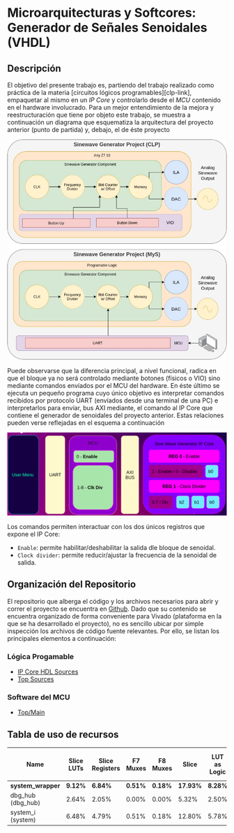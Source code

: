 
# Microarquitecturas y Softcores: Generador de Señales Senoidales (VHDL)

## Descripción
El objetivo del presente trabajo es, partiendo del trabajo realizado como 
práctica de la materia [circuitos lógicos programables][clp-link], empaquetar
al mismo en un _IP Core_ y controlarlo desde el _MCU_ contenido en el hardware
involucrado. 
Para un mejor entendimiento de la mejora y reestructuración que tiene por 
objeto este trabajo, se muestra a continuación un diagrama que esquematiza
la arquitectura del proyecto anterior (punto de partida) y, debajo, el de 
éste proyecto

![Description](doc/images/BlockDiagrams.jpg)

Puede observarse que la diferencia principal, a nivel funcional, radica en que
el bloque ya no será controlado mediante botones (físicos o VIO) sino mediante
comandos envíados por el MCU del hardware. En éste último se ejecuta un 
pequeño programa cuyo único objetivo es interpretar comandos recibidos por 
protocolo UART (envíados desde una terminal de una PC) e interpretarlos para
envíar, bus AXI mediante, el comando al IP Core que contiene el generador de 
senoidales del proyecto anterior. Estas relaciones pueden verse reflejadas en
el esquema a continuación

![Description](doc/images/Comms.png)

Los comandos permiten interactuar con los dos únicos registros que expone el IP Core:
- `Enable`: permite habilitar/deshabilitar la salida dle bloque de senoidal.
- `Clock divider`: permite reducir/ajustar la frecuencia de la senoidal de salida.

## Organización del Repositorio
El repositorio que alberga el código y los archivos necesarios para abrir y 
correr el proyecto se encuentra en [Github](https://github.com/lorsi96/Sinewave-Generator-IPCore-Demo). Dado que su contenido
se encuentra organizado de forma conveniente para Vivado (plataforma en la 
que se ha desarrollado el proyecto), no es sencillo ubicar por simple 
inspección los archivos de código fuente relevantes. Por ello, se listan los
principales elementos a continuación:
### Lógica Progamable
- [IP Core HDL Sources](ip_sinewave_gen_peripheral/sinewave_gen_peripheral_1.0.0/hdl)
- [Top Sources](sinewave_generator_ip.srcs/sources_1/bd/system)

### Software del MCU
- [Top/Main](sinewave_generator_ip.sdk/sinewave_gen/src/sinewave_gen_top.c)

## Tabla de uso de recursos


| Name              | Slice LUTs | Slice Registers | F7 Muxes | F8 Muxes | Slice  | LUT as Logic | LUT as Memory | LUT Flip Flop Pairs | Block RAM Tile |
|-------------------|------------|-----------------|----------|----------|--------|--------------|---------------|---------------------|----------------|
| **system_wrapper**    | **9.12%**      | **6.84%**           | **0.51%**    | **0.18%**    | **17.93%** | **8.28%**        | **2.47%**         | **4.65%**               | **0.83%**          |
| dbg_hub (dbg_hub) | 2.64%      | 2.05%           | 0.00%    | 0.00%    | 5.32%  | 2.50%        | 0.40%         | 1.68%               | 0.00%          |
| system_i (system) | 6.48%      | 4.79%           | 0.51%    | 0.18%    | 12.80% | 5.78%        | 2.07%         | 2.97%               | 0.83%          |